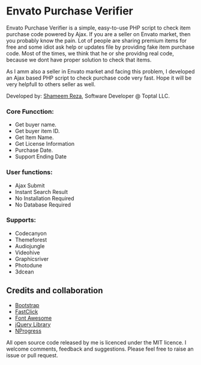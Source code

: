# Envato Purchase Verifier #

Envato Purchase Verifier is a simple, easy-to-use PHP script to check item purchase code powered by Ajax. If you are a seller on Envato market, then you probably know the pain. Lot of people are sharing premium items for free and some idiot ask help or updates file by providing fake item purchase code. Most of the times, we think that he or she providng real code, because we dont have proper solution to check that items.

As I amm also a seller in Envato market and facing this problem, I developed an Ajax based PHP script to check purchase code very fast. Hope it will be very helpfull to others seller as well.

Developed by: [Shameem Reza](https://shameem.me/), Software Developer @ Toptal LLC.

### Core Funcction: ###

* Get buyer name.
* Get buyer item ID.
* Get Item Name.
* Get License Information
* Purchase Date.
* Support Ending Date

### User functions: ###

* Ajax Submit
* Instant Search Result
* No Installation Required
* No Database Required

### Supports: ###

* Codecanyon
* Themeforest
* Audiojungle
* Videohive
* Graphicsriver
* Photodune
* 3dcean

## Credits and collaboration ##

* [Bootstrap](http://getbootstrap.com)
* [FastClick](http://labs.ft.com/)
* [Font Awesome](http://fontawesome.io)
* [jQuery Library](http://jquery.com/)
* [NProgress](http://ricostacruz.com/nprogress)

All open source code released by me is licenced under the MIT licence. I welcome comments, feedback and suggestions.  Please feel free to raise an issue or pull request.
